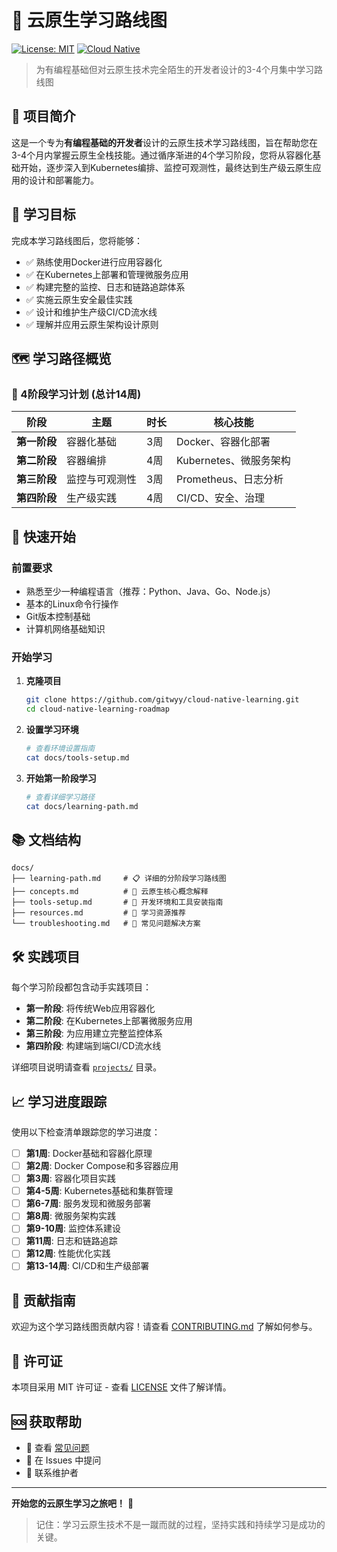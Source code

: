 # 🚀 云原生学习路线图

[![License: MIT](https://img.shields.io/badge/License-MIT-yellow.svg)](https://opensource.org/licenses/MIT)
[![Cloud Native](https://img.shields.io/badge/Cloud%20Native-Learning%20Path-blue.svg)](https://cncf.io/)

> 为有编程基础但对云原生技术完全陌生的开发者设计的3-4个月集中学习路线图

## 📖 项目简介

这是一个专为**有编程基础的开发者**设计的云原生技术学习路线图，旨在帮助您在3-4个月内掌握云原生全栈技能。通过循序渐进的4个学习阶段，您将从容器化基础开始，逐步深入到Kubernetes编排、监控可观测性，最终达到生产级云原生应用的设计和部署能力。

## 🎯 学习目标

完成本学习路线图后，您将能够：

- ✅ 熟练使用Docker进行应用容器化
- ✅ 在Kubernetes上部署和管理微服务应用
- ✅ 构建完整的监控、日志和链路追踪体系
- ✅ 实施云原生安全最佳实践
- ✅ 设计和维护生产级CI/CD流水线
- ✅ 理解并应用云原生架构设计原则

## 🗺️ 学习路径概览

### 📅 4阶段学习计划 (总计14周)

| 阶段 | 主题 | 时长 | 核心技能 |
|------|------|------|----------|
| **第一阶段** | 容器化基础 | 3周 | Docker、容器化部署 |
| **第二阶段** | 容器编排 | 4周 | Kubernetes、微服务架构 |
| **第三阶段** | 监控与可观测性 | 3周 | Prometheus、日志分析 |
| **第四阶段** | 生产级实践 | 4周 | CI/CD、安全、治理 |

## 🚀 快速开始

### 前置要求

- 熟悉至少一种编程语言（推荐：Python、Java、Go、Node.js）
- 基本的Linux命令行操作
- Git版本控制基础
- 计算机网络基础知识

### 开始学习

1. **克隆项目**
   ```bash
   git clone https://github.com/gitwyy/cloud-native-learning.git
   cd cloud-native-learning-roadmap
   ```

2. **设置学习环境**
   ```bash
   # 查看环境设置指南
   cat docs/tools-setup.md
   ```

3. **开始第一阶段学习**
   ```bash
   # 查看详细学习路径
   cat docs/learning-path.md
   ```

## 📚 文档结构

```
docs/
├── learning-path.md     # 📋 详细的分阶段学习路线图
├── concepts.md          # 🧠 云原生核心概念解释
├── tools-setup.md       # 🔧 开发环境和工具安装指南
├── resources.md         # 📖 学习资源推荐
└── troubleshooting.md   # 🚨 常见问题解决方案
```

## 🛠️ 实践项目

每个学习阶段都包含动手实践项目：

- **第一阶段**: 将传统Web应用容器化
- **第二阶段**: 在Kubernetes上部署微服务应用
- **第三阶段**: 为应用建立完整监控体系
- **第四阶段**: 构建端到端CI/CD流水线

详细项目说明请查看 [`projects/`](./projects) 目录。

## 📈 学习进度跟踪

使用以下检查清单跟踪您的学习进度：

- [ ] **第1周**: Docker基础和容器化原理
- [ ] **第2周**: Docker Compose和多容器应用
- [ ] **第3周**: 容器化项目实践
- [ ] **第4-5周**: Kubernetes基础和集群管理
- [ ] **第6-7周**: 服务发现和微服务部署
- [ ] **第8周**: 微服务架构实践
- [ ] **第9-10周**: 监控体系建设
- [ ] **第11周**: 日志和链路追踪
- [ ] **第12周**: 性能优化实践
- [ ] **第13-14周**: CI/CD和生产级部署

## 🤝 贡献指南

欢迎为这个学习路线图贡献内容！请查看 [CONTRIBUTING.md](./CONTRIBUTING.md) 了解如何参与。

## 📄 许可证

本项目采用 MIT 许可证 - 查看 [LICENSE](./LICENSE) 文件了解详情。

## 🆘 获取帮助

- 📖 查看 [常见问题](./docs/troubleshooting.md)
- 💬 在 Issues 中提问
- 📧 联系维护者

---

**开始您的云原生学习之旅吧！** 🌟

> 记住：学习云原生技术不是一蹴而就的过程，坚持实践和持续学习是成功的关键。